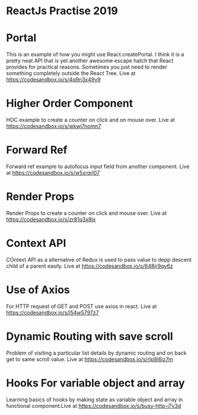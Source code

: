 # ReactJs Practise 2019

# Portal

This is an example of how you might use React.createPortal. I think it is a pretty neat API that is yet another awesome escape hatch that React provides for practical reasons. Sometimes you just need to render something completely outside the React Tree. Live at https://codesandbox.io/s/4q9n3x49v9

# Higher Order Component

HOC example to create a counter on click and on mouse over. Live at https://codesandbox.io/s/wkwj7nomn7

# Forward Ref

Forward ref example to autofocus input field from another component. Live at https://codesandbox.io/s/w5xrqrl07

# Render Props

Render Props to create a counter on click and mouse over. Live at https://codesandbox.io/s/zr81q3x8lx

# Context API

COntext API as a alternative of Redux is used to pass value to depp descent child of a parent easily. Live at https://codesandbox.io/s/648jr9qy6z

# Use of Axios

For HTTP request of GET and POST use axios in react. Live at https://codesandbox.io/s/l54w5797z7

# Dynamic Routing with save scroll

Problem of visiting a particular list details by dynamic routing and on back get to same scroll value. Live at https://codesandbox.io/s/rlp8l6jz7m

# Hooks For variable object and array

Learning basics of hooks by making state as variable object and array in functional component.Live at
https://codesandbox.io/s/busy-http-i7v3d
